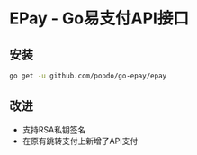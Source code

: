 # EPay - Go易支付API接口

## 安装

```bash
go get -u github.com/popdo/go-epay/epay
```

## 改进

- 支持RSA私钥签名
- 在原有跳转支付上新增了API支付